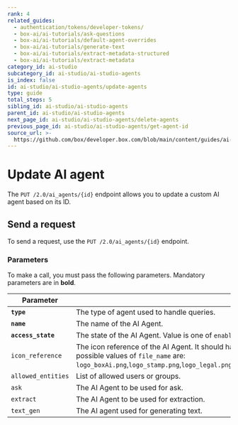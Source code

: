 ```yaml
---
rank: 4
related_guides:
  - authentication/tokens/developer-tokens/
  - box-ai/ai-tutorials/ask-questions
  - box-ai/ai-tutorials/default-agent-overrides
  - box-ai/ai-tutorials/generate-text
  - box-ai/ai-tutorials/extract-metadata-structured
  - box-ai/ai-tutorials/extract-metadata
category_id: ai-studio
subcategory_id: ai-studio/ai-studio-agents
is_index: false
id: ai-studio/ai-studio-agents/update-agents
type: guide
total_steps: 5
sibling_id: ai-studio/ai-studio-agents
parent_id: ai-studio/ai-studio-agents
next_page_id: ai-studio/ai-studio-agents/delete-agents
previous_page_id: ai-studio/ai-studio-agents/get-agent-id
source_url: >-
  https://github.com/box/developer.box.com/blob/main/content/guides/ai-studio/ai-studio-agents/update-agents.md
---
```

# Update AI agent

The `PUT /2.0/ai_agents/{id}` endpoint allows you to update a custom AI agent based on its ID.

## Send a request

To send a request, use the `PUT /2.0/ai_agents/{id}` endpoint.

<Samples id='put_ai_agents_id' >

</Samples>

### Parameters

To make a call, you must pass the following parameters. Mandatory parameters are in **bold**.

<!--alex ignore-->

| Parameter| Description| Example|
|--------|--------|-------|
| **`type`**  | The type of agent used to handle queries. |```` |
| **`name`**| The name of the AI Agent. | My AI Agent |
| **`access_state`** | The state of the AI Agent. Value is one of `enabled` `disabled`. | `enabled` |
| `icon_reference` | The icon reference of the AI Agent. It should have format of the URL `https://cdn01.boxcdn.net/app-assets/aistudio/avatars/<file_name>`, where possible values of `file_name` are: `logo_boxAi.png`,`logo_stamp.png`,`logo_legal.png`,`logo_finance.png`,`logo_config.png`,`logo_handshake.png`,`logo_analytics.png`,`logo_classification.png` | `https://cdn01.boxcdn.net/app-assets/aistudio/avatars/logo_analytics.svg` |
| `allowed_entities` | List of allowed users or groups. |
| `ask` | The AI Agent to be used for ask.  | `ask` |
| `extract` | The AI Agent to be used for extraction.  | |
| `text_gen` | The AI agent used for generating text. | |

<!--alex ignore-->